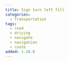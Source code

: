 ```yaml
---
title: Sign turn left fill
categories:
  - Transportation
tags:
  - road
  - driving
  - navigate
  - navigation
  - route
added: 1.10.0
---
```

